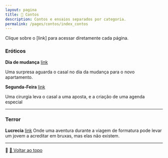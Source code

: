 ```yaml
---
layout: pagina
title: 📝 Contos
description: Contos e ensaios separados por categoria.
permalink: /pages/contos/index_contos
---
```


Clique sobre o [link] para acessar diretamente cada página.



### Eróticos



**Dia de mudança** [link](https://itxesco.github.io/pages/contos/dia_de_mudanca.html)  

Uma surpresa aguarda o casal no dia da mudança para o novo apartamento.

**Segunda-Feira** [link](https://itxesco.github.io/pages/contos/segundaf.html)  

Uma cirurgia leva o casal a uma aposta, e a criação de uma agenda especial

---

### Terror


**Lucrecia** [link](https://itxesco.github.io/pages/contos/lucrecia.html)
Onde uma aventura durante a viagem de formatura pode levar um jovem a acreditar em bruxas, mas elas não existem.  



---

📌 [🔼 Voltar ao topo](#top)
